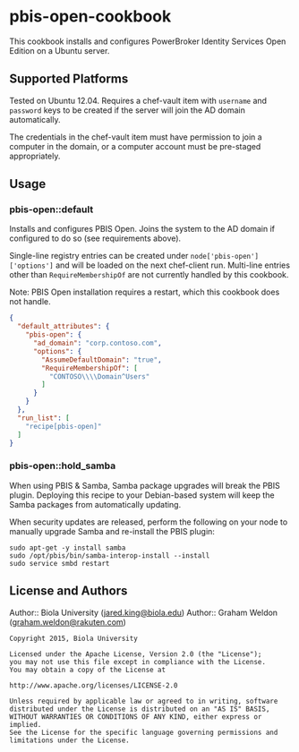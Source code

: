 # pbis-open-cookbook

This cookbook installs and configures PowerBroker Identity Services Open Edition on a Ubuntu server.

## Supported Platforms

Tested on Ubuntu 12.04. Requires a chef-vault item with `username` and `password` keys to be created if the server will join the AD domain automatically.

The credentials in the chef-vault item must have permission to join a computer in the domain, or a computer account must be pre-staged appropriately.

## Usage

### pbis-open::default

Installs and configures PBIS Open. Joins the system to the AD domain if configured to do so (see requirements above).

Single-line registry entries can be created under `node['pbis-open']['options']` and will be loaded on the next chef-client run. Multi-line entries other than `RequireMembershipOf` are not currently handled by this cookbook.

Note: PBIS Open installation requires a restart, which this cookbook does not handle.

```json
{
  "default_attributes": {
    "pbis-open": {
      "ad_domain": "corp.contoso.com",
      "options": {
        "AssumeDefaultDomain": "true",
        "RequireMembershipOf": [
          "CONTOSO\\\\Domain^Users"
        ]
      }
    }
  },
  "run_list": [
    "recipe[pbis-open]"
  ]
}
```

### pbis-open::hold_samba

When using PBIS & Samba, Samba package upgrades will break the PBIS plugin. Deploying this recipe to your Debian-based system will keep the Samba packages from automatically updating.

When security updates are released, perform the following on your node to manually upgrade Samba and re-install the PBIS plugin:

```text
sudo apt-get -y install samba
sudo /opt/pbis/bin/samba-interop-install --install
sudo service smbd restart
```

## License and Authors

Author:: Biola University (<jared.king@biola.edu>)
Author:: Graham Weldon (<graham.weldon@rakuten.com>)

```text
Copyright 2015, Biola University

Licensed under the Apache License, Version 2.0 (the "License");
you may not use this file except in compliance with the License.
You may obtain a copy of the License at

http://www.apache.org/licenses/LICENSE-2.0

Unless required by applicable law or agreed to in writing, software
distributed under the License is distributed on an "AS IS" BASIS,
WITHOUT WARRANTIES OR CONDITIONS OF ANY KIND, either express or implied.
See the License for the specific language governing permissions and
limitations under the License.
```
